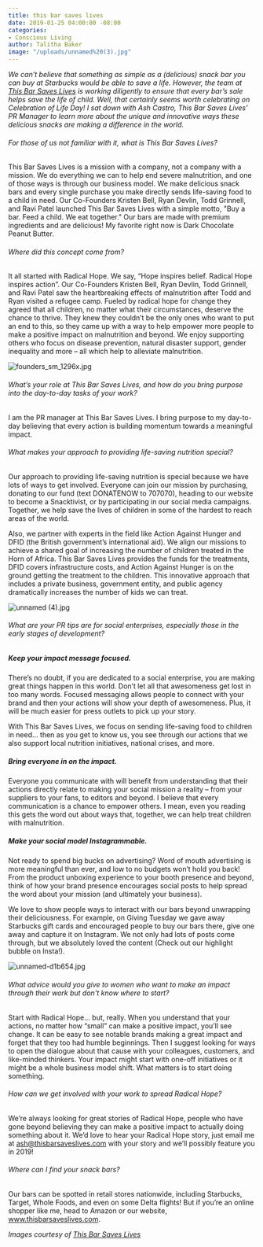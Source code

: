 ```yaml
---
title: this bar saves lives
date: 2019-01-25 04:00:00 -08:00
categories:
- Conscious Living
author: Talitha Baker
image: "/uploads/unnamed%20(3).jpg"
---
```


_We can’t believe that something as simple as a (delicious) snack bar you can buy at Starbucks would be able to save a life. However, the team at [This Bar Saves Lives](https://www.thisbarsaveslives.com/) is working diligently to ensure that every bar’s sale helps save the life of child. Well, that certainly seems worth celebrating on Celebration of Life Day! I sat down with Ash Castro, This Bar Saves Lives’ PR Manager to learn more about the unique and innovative ways these delicious snacks are making a difference in the world._

###### For those of us not familiar with it, what is This Bar Saves Lives?

This Bar Saves Lives is a mission with a company, not a company with a mission. We do everything we can to help end severe malnutrition, and one of those ways is through our business model. We make delicious snack bars and every single purchase you make directly sends life-saving food to a child in need. Our Co-Founders Kristen Bell, Ryan Devlin, Todd Grinnell, and Ravi Patel launched This Bar Saves Lives with a simple motto, "Buy a bar. Feed a child. We eat together." Our bars are made with premium ingredients and are delicious! My favorite right now is Dark Chocolate Peanut Butter.  

###### Where did this concept come from?

It all started with Radical Hope. We say, “Hope inspires belief. Radical Hope inspires action”. Our Co-Founders Kristen Bell, Ryan Devlin, Todd Grinnell, and Ravi Patel saw the heartbreaking effects of malnutrition after Todd and Ryan visited a refugee camp. Fueled by radical hope for change they agreed that all children, no matter what their circumstances, deserve the chance to thrive. They knew they couldn’t be the only ones who want to put an end to this, so they came up with a way to help empower more people to make a positive impact on malnutrition and beyond. We enjoy supporting others who focus on disease prevention, natural disaster support, gender inequality and more – all which help to alleviate malnutrition. 

![founders_sm_1296x.jpg](/uploads/founders_sm_1296x.jpg)

###### What’s your role at This Bar Saves Lives, and how do you bring purpose into the day-to-day tasks of your work?

I am the PR manager at This Bar Saves Lives. I bring purpose to my day-to-day believing that every action is building momentum towards a meaningful impact.

###### What makes your approach to providing life-saving nutrition special?

Our approach to providing life-saving nutrition is special because we have lots of ways to get involved. Everyone can join our mission by purchasing, donating to our fund (text DONATENOW to 707070), heading to our website to become a Snacktivist, or by participating in our social media campaigns. Together, we help save the lives of children in some of the hardest to reach areas of the world.

Also, we partner with experts in the field like Action Against Hunger and DFID (the British government’s international aid). We align our missions to achieve a shared goal of increasing the number of children treated in the Horn of Africa. This Bar Saves Lives provides the funds for the treatments, DFID covers infrastructure costs, and Action Against Hunger is on the ground getting the treatment to the children. This innovative approach that includes a private business, government entity, and public agency dramatically increases the number of kids we can treat. 

![unnamed (4).jpg](/uploads/unnamed%20(4).jpg)

###### What are your PR tips are for social enterprises, especially those in the early stages of development?

##### Keep your impact message focused. 

There’s no doubt, if you are dedicated to a social enterprise, you are making great things happen in this world. Don’t let all that awesomeness get lost in too many words. Focused messaging allows people to connect with your brand and then your actions will show your depth of awesomeness. Plus, it will be much easier for press outlets to pick up your story. 

With This Bar Saves Lives, we focus on sending life-saving food to children in need… then as you get to know us, you see through our actions that we also support local nutrition initiatives, national crises, and more. 

##### Bring everyone in on the impact.

Everyone you communicate with will benefit from understanding that their actions directly relate to making your social mission a reality – from your suppliers to your fans, to editors and beyond. I believe that every communication is a chance to empower others. I mean, even you reading this gets the word out about ways that, together, we can help treat children with malnutrition.

##### Make your social model Instagrammable.

Not ready to spend big bucks on advertising? Word of mouth advertising is more meaningful than ever, and low to no budgets won’t hold you back! From the product unboxing experience to your booth presence and beyond, think of how your brand presence encourages social posts to help spread the word about your mission (and ultimately your business). 

We love to show people ways to interact with our bars beyond unwrapping their deliciousness. For example, on Giving Tuesday we gave away Starbucks gift cards and encouraged people to buy our bars there, give one away and capture it on Instagram. We not only had lots of posts come through, but we absolutely loved the content (Check out our highlight bubble on Insta!). 

![unnamed-d1b654.jpg](/uploads/unnamed-d1b654.jpg)

###### What advice would you give to women who want to make an impact through their work but don't know where to start?

Start with Radical Hope… but, really. When you understand that your actions, no matter how “small” can make a positive impact, you’ll see change. It can be easy to see notable brands making a great impact and forget that they too had humble beginnings.
Then I suggest looking for ways to open the dialogue about that cause with your colleagues, customers, and like-minded thinkers. Your impact might start with one-off initiatives or it might be a whole business model shift. What matters is to start doing something.

###### How can we get involved with your work to spread Radical Hope?

We’re always looking for great stories of Radical Hope, people who have gone beyond believing they can make a positive impact to actually doing something about it. We’d love to hear your Radical Hope story, just email me at ash@thisbarsaveslives.com with your story and we’ll possibly feature you in 2019! 

###### Where can I find your snack bars?

Our bars can be spotted in retail stores nationwide, including Starbucks, Target, Whole Foods, and even on some Delta flights! But if you’re an online shopper like me, head to Amazon or our website, www.thisbarsaveslives.com. 

_Images courtesy of [This Bar Saves Lives](https://www.thisbarsaveslives.com/)_